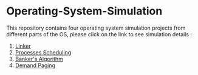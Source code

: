 # Operating-System-Simulation

This repository contains four operating system simulation projects from different parts of the OS, please click on the link to see simulation details : 
1. [Linker](https://github.com/szwalker/Operating-System-Simulation/blob/master/Linker/linker.pdf)
2. [Processes Scheduling](https://github.com/szwalker/Operating-System-Simulation/blob/master/Processes%20Scheduling/scheduling.pdf)
3. [Banker's Algorithm](https://github.com/szwalker/Operating-System-Simulation/blob/master/Banker-s%20Algorithm/banker.pdf)
4. [Demand Paging](https://github.com/szwalker/Operating-System-Simulation/tree/master/Demand%20Paging)
